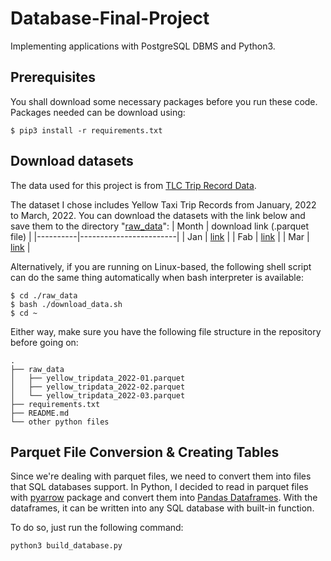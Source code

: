 # Database-Final-Project
Implementing applications with PostgreSQL DBMS and Python3.

## Prerequisites
You shall download some necessary packages before you run these code. Packages needed can be download using:

```shell
$ pip3 install -r requirements.txt
```

## Download datasets
The data used for this project is from [TLC Trip Record Data](https://www1.nyc.gov/site/tlc/about/tlc-trip-record-data.page).

The dataset I chose includes Yellow Taxi Trip Records from January, 2022 to March, 2022.
You can download the datasets with the link below and save them to the directory "[raw_data](https://github.com/Lucas-Kuo/Database-Final-Project/tree/main/raw_data)":
| Month    | download link (.parquet file)   |
|----------|------------------------|
| Jan | [link](https://nyc-tlc.s3.amazonaws.com/trip+data/yellow_tripdata_2022-01.parquet)                    |
| Fab | [link](https://nyc-tlc.s3.amazonaws.com/trip+data/yellow_tripdata_2022-02.parquet)                    |
| Mar | [link](https://nyc-tlc.s3.amazonaws.com/trip+data/yellow_tripdata_2022-03.parquet)                    |


Alternatively, if you are running on Linux-based, the following shell script can do the same thing automatically when bash interpreter is available:
```shell
$ cd ./raw_data
$ bash ./download_data.sh
$ cd ~
```

Either way, make sure you have the following file structure in the repository before going on:
```
.
├── raw_data
│   ├── yellow_tripdata_2022-01.parquet
│   ├── yellow_tripdata_2022-02.parquet
│   └── yellow_tripdata_2022-03.parquet
├── requirements.txt
├── README.md
└── other python files
```

## Parquet File Conversion & Creating Tables
Since we're dealing with parquet files, we need to convert them into files that SQL databases support. In Python, I decided to read in parquet files with [pyarrow](https://arrow.apache.org/docs/python/index.html) package and convert them into [Pandas Dataframes](https://pandas.pydata.org/docs/reference/api/pandas.DataFrame.html). With the dataframes, it can be written into any SQL database with built-in function.

To do so, just run the following command:
```
python3 build_database.py
```

